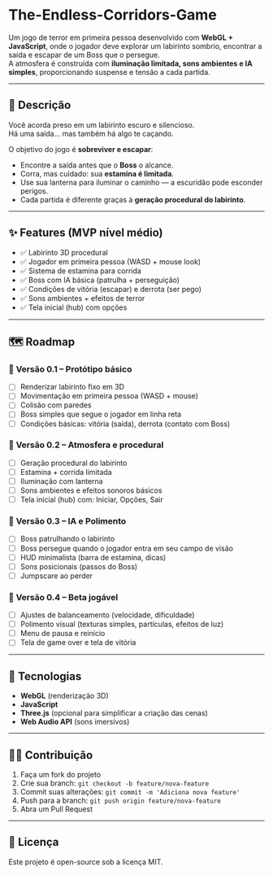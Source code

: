 # The-Endless-Corridors-Game

Um jogo de terror em primeira pessoa desenvolvido com **WebGL + JavaScript**, onde o jogador deve explorar um labirinto sombrio, encontrar a saída e escapar de um Boss que o persegue.  
A atmosfera é construída com **iluminação limitada, sons ambientes e IA simples**, proporcionando suspense e tensão a cada partida.

---

## 📖 Descrição

Você acorda preso em um labirinto escuro e silencioso.  
Há uma saída… mas também há algo te caçando.  

O objetivo do jogo é **sobreviver e escapar**:  
- Encontre a saída antes que o **Boss** o alcance.  
- Corra, mas cuidado: sua **estamina é limitada**.  
- Use sua lanterna para iluminar o caminho — a escuridão pode esconder perigos.  
- Cada partida é diferente graças à **geração procedural do labirinto**.

---

## ✨ Features (MVP nível médio)
- ✅ Labirinto 3D procedural  
- ✅ Jogador em primeira pessoa (WASD + mouse look)  
- ✅ Sistema de estamina para corrida  
- ✅ Boss com IA básica (patrulha + perseguição)  
- ✅ Condições de vitória (escapar) e derrota (ser pego)  
- ✅ Sons ambientes + efeitos de terror  
- ✅ Tela inicial (hub) com opções  

---

## 🗺️ Roadmap

### 🎯 **Versão 0.1 – Protótipo básico**
- [ ] Renderizar labirinto fixo em 3D  
- [ ] Movimentação em primeira pessoa (WASD + mouse)  
- [ ] Colisão com paredes  
- [ ] Boss simples que segue o jogador em linha reta  
- [ ] Condições básicas: vitória (saída), derrota (contato com Boss)  

### 🎯 **Versão 0.2 – Atmosfera e procedural**
- [ ] Geração procedural do labirinto  
- [ ] Estamina + corrida limitada  
- [ ] Iluminação com lanterna  
- [ ] Sons ambientes e efeitos sonoros básicos  
- [ ] Tela inicial (hub) com: Iniciar, Opções, Sair  

### 🎯 **Versão 0.3 – IA e Polimento**
- [ ] Boss patrulhando o labirinto  
- [ ] Boss persegue quando o jogador entra em seu campo de visão  
- [ ] HUD minimalista (barra de estamina, dicas)  
- [ ] Sons posicionais (passos do Boss)  
- [ ] Jumpscare ao perder  

### 🎯 **Versão 0.4 – Beta jogável**
- [ ] Ajustes de balanceamento (velocidade, dificuldade)  
- [ ] Polimento visual (texturas simples, partículas, efeitos de luz)  
- [ ] Menu de pausa e reinício  
- [ ] Tela de game over e tela de vitória  

---

## 🚀 Tecnologias
- **WebGL** (renderização 3D)  
- **JavaScript**  
- **Three.js** (opcional para simplificar a criação das cenas)  
- **Web Audio API** (sons imersivos)  

---

## 👨‍💻 Contribuição
1. Faça um fork do projeto  
2. Crie sua branch: `git checkout -b feature/nova-feature`  
3. Commit suas alterações: `git commit -m 'Adiciona nova feature'`  
4. Push para a branch: `git push origin feature/nova-feature`  
5. Abra um Pull Request  

---

## 📜 Licença
Este projeto é open-source sob a licença MIT.
